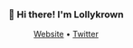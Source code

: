 <h3 align="center">👋 Hi there! I'm Lollykrown</h3>
<p align="center">
  <a href="https://lollykrown.xyz">Website</a> •
  <a href="https://twitter.com/lollykrown">Twitter</a>
</p>
<!--
**lollykrown/lollykrown** is a ✨ _special_ ✨ repository because its `README.md` (this file) appears on your GitHub profile.

--->
✨ I'm a fullstack engineer with passion from creativity and innovation. I am based in Lagos, Nigeria. 

Also, I am a frontline health care personnel. You may wonder how i juggle the two, trust me it's fun. I am available for any remote gig. Stack: NodeJs, PHP and Android java

- 🔭 I’m currently working on a nodeJs App
- 🌱 I’m currently learning Deno
- 👯 I’m looking to collaborate on PHP, node or deno
- 🤔 I’m looking for help with PHP
- 💬 Ask me about nodeJs
- 📫 How to reach me: @lollykrown on twitter
- 😄 Pronouns: He/Him
- ⚡ Fun fact: When you are finding it hard to fix a bug in your code, leave it for some time and go to sleep. When you wake, you might wake up with the solution.
